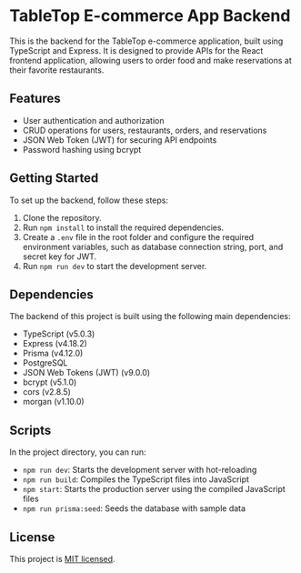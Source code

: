 # TableTop E-commerce App Backend

This is the backend for the TableTop e-commerce application, built using TypeScript and Express. It is designed to provide APIs for the React frontend application, allowing users to order food and make reservations at their favorite restaurants.

## Features

- User authentication and authorization
- CRUD operations for users, restaurants, orders, and reservations
- JSON Web Token (JWT) for securing API endpoints
- Password hashing using bcrypt

## Getting Started

To set up the backend, follow these steps:

1. Clone the repository.
2. Run `npm install` to install the required dependencies.
3. Create a `.env` file in the root folder and configure the required environment variables, such as database connection string, port, and secret key for JWT.
4. Run `npm run dev` to start the development server.

## Dependencies

The backend of this project is built using the following main dependencies:

- TypeScript (v5.0.3)
- Express (v4.18.2)
- Prisma (v4.12.0)
- PostgreSQL
- JSON Web Tokens (JWT) (v9.0.0)
- bcrypt (v5.1.0)
- cors (v2.8.5)
- morgan (v1.10.0)

## Scripts

In the project directory, you can run:

- `npm run dev`: Starts the development server with hot-reloading
- `npm run build`: Compiles the TypeScript files into JavaScript
- `npm start`: Starts the production server using the compiled JavaScript files
- `npm run prisma:seed`: Seeds the database with sample data

## License

This project is [MIT licensed](https://opensource.org/licenses/MIT).
